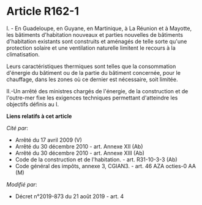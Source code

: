 # Article R162-1

I. - En Guadeloupe, en Guyane, en Martinique, à La Réunion et à Mayotte, les bâtiments d'habitation nouveaux et parties
nouvelles de bâtiments d'habitation existants sont construits et aménagés de telle sorte qu'une protection solaire et une
ventilation naturelle limitent le recours à la climatisation. 

Leurs caractéristiques thermiques sont telles que la consommation d'énergie du bâtiment ou de la partie du bâtiment
concernée, pour le chauffage, dans les zones où ce dernier est nécessaire, soit limitée. 

II.-Un arrêté des ministres chargés de l'énergie, de la construction et de l'outre-mer fixe les exigences techniques
permettant d'atteindre les objectifs définis au I.

**Liens relatifs à cet article**

_Cité par_:

  - Arrêté du 17 avril 2009 (V)
  - Arrêté du 30 décembre 2010 - art. Annexe XII (Ab)
  - Arrêté du 30 décembre 2010 - art. Annexe XIII (Ab)
  - Code de la construction et de l'habitation. - art. R31-10-3-3 (Ab)
  - Code général des impôts, annexe 3, CGIAN3. - art. 46 AZA octies-0 AA (M)

_Modifié par_:

  - Décret n°2019-873 du 21 août 2019 - art. 4
